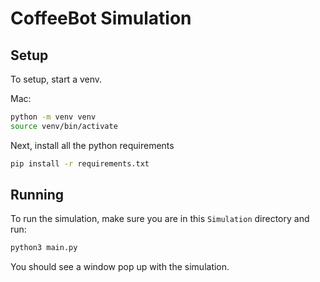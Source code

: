 # CoffeeBot Simulation


## Setup
To setup, start a venv. 

Mac:
```bash
python -m venv venv
source venv/bin/activate
```


Next, install all the python requirements
```bash
pip install -r requirements.txt
```

## Running
To run the simulation, make sure you are in this `Simulation` directory and run:

```bash
python3 main.py
```

You should see a window pop up with the simulation.


